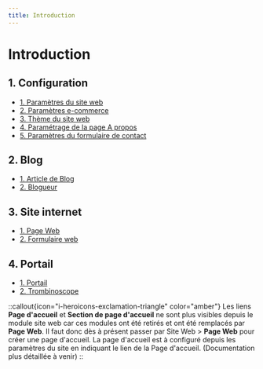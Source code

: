 ```yaml
---
title: Introduction
---
```


# Introduction

## 1. Configuration

- [1. Paramètres du site web](/dodock/fonctionnalites/site-web/parametres-site-web)
- [2. Paramètres e-commerce](/dokos/e-commerce/parametres)
- [3. Thème du site web](/dodock/fonctionnalites/site-web/theme-site-web)
- [4. Paramétrage de la page A propos](/dodock/fonctionnalites/site-web/pages-standard)
- [5. Paramètres du formulaire de contact](/dodock/fonctionnalites/site-web/pages-standard)



## 2. Blog

- [1. Article de Blog](/dodock/fonctionnalites/site-web/blog)
- [2. Blogueur](/dodock/fonctionnalites/site-web/blog)


## 3. Site internet

- [1. Page Web](/dodock/fonctionnalites/site-web/page-web)
- [2. Formulaire web](/dodock/fonctionnalites/site-web/formulaire-web)



## 4. Portail
- [1. Portail](/dodock/fonctionnalites/site-web/portail)
- [2. Trombinoscope](/dokos/lieu/portails)


::callout{icon="i-heroicons-exclamation-triangle" color="amber"}
Les liens **Page d'accueil** et **Section de page d'accueil** ne sont plus visibles depuis le module site web car ces modules ont été retirés et ont été remplacés par **Page Web**. Il faut donc dès à présent passer par Site Web > **Page Web** pour créer une page d'accueil.
La page d'accueil est à configuré depuis les paramètres du site en indiquant le lien de la Page d'accueil. (Documentation plus détaillée à venir)
::
